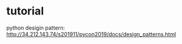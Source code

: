 # tutorial
python desigin pattern:
http://34.212.143.74/s201911/pycon2019/docs/design_patterns.html
